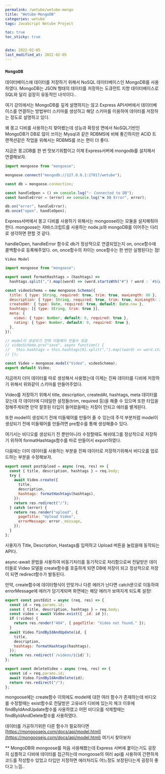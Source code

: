 ```yaml
---
permalink: /wetube/wetube-mongo
title: "Wetube-MongoDB"
categories: wetube
tags: JavaScript Wetube Project

toc: true
toc_sticky: true


date: 2022-02-05
last_modified_at: 2022-02-05
---
```


### `MongoDB`

데이터베이스에 데이터를 저장하기 위해서 NoSQL 데이터베이스인 MongoDB를 사용하였다. MongoDB는 JSON 형태의 데이터를 저장하는 도큐먼트 지향 데이터베이스로 SQL와 달리 굉장히 유동적인 녀석이다..

여기 강의에서는 MongoDB를 깊게 설명하지는 않고 Express API서버에서 데이터베이스를 연결하는 방법부터 스키마를 생성하고 해당 스키마를 이용하여 데이터를 저장하는 정도로 설명하고 있다.

왜 몽고 디비를 사용하는지 찾아봤는데 성능과 확장성 면에서 NoSQL기반인 MongoDB가 DB로 많이 쓰이는 Mysql과 같은 RDBMS에 비해 좋긴하지만 ACID 트랜잭션같은 작업을 위해서는 RDBMS를 쓰는 편이 더 좋다.

지금은 몽고DB를 한 번 맛보기위함이고 이제 Express서버에 mongodb를 설치해서 연결해보자.

```javascript
import mongoose from "mongoose";

mongoose.connect("mongodb://127.0.0.1:27017/wetube");

const db = mongoose.connection;

const handleOpen = () => console.log("✅ Connected to DB");
const handleError = (error) => console.log("❌ DB Error", error);

db.on("error", handleError);
db.once("open", handleOpen);
```

Express서버에서 몽고 디비를 사용하기 위해서는 mongoose라는 모듈을 설치해줘야한다. mongoose는 자바스크립트를 사용하는 node.js와 mongoDB를 이어주는 다리로 생각하면 편할 것 같다.

handleOpen, handleError 함수로 db가 정상적으로 연결되었는지 on, once함수에 콜백함수로 등록해주었다. on, once함수의 차이는 once함수는 한 번만 실행된다는 점!

`Video Model`

```javascript
import mongoose from "mongoose";

export const formatHashtags = (hashtags) =>
  hashtags.split(",").map((word) => (word.startsWth("#") ? word : `#${word}`));

const videoSchema = new mongoose.Schema({
  title: { type: String, required: true, trim: true, maxLength: 80 },
  description: { type: String, required: true, trim: true, minLength: 20 },
  createdAt: { type: Date, required: true, default: Date.now },
  hashtags: [{ type: String, trim: true }],
  meta: {
    views: { type: Number, default: 0, required: true },
    rating: { type: Number, default: 0, required: true },
  },
});

// model이 생성되기 전에 미들웨어 만들수 있음
// videoSchema.pre("save", async function() {
//   this.hashtags = this.hashtags[0].split(",").map((word) => word.startsWth("#") ? word : `#${word}`);
// });

const Video = mongoose.model("Video", videoSchema);
export default Video;
```

지금까지 더미 데이터를 따로 생성해서 사용했는데 이제는 진짜 데이터를 디비에 저장하기 위해서 위와같이 스키마를 만들어주었다.

Video를 저장하기 위해서 title, description, createdAt, hashtags, meta 데이터를 갖는데 각 데이터에 디테일한 설정들(trim, required 등)을 해줄 수 있으며 또한 타입을 정해주게되면 만약 잘못된 타입이 들어왔을때는 저장이 안되고 에러를 뱉게된다.

또한 model이 생성되기 전에 미들웨어를 만들어 줄 수 있는데 주석 부분처럼 model이 생성되기 전에 미들웨어를 만들려면 pre함수를 통해 생성해줄수 있다.

여기서는 비디오를 생성되기 전 뿐만아니라 수정할때도 해쉬태그를 정상적으로 저장하기 위하여 formatHashtags함수를 따로 만들어서 export하였다.

다음에는 더미 데이터를 사용하는 부분을 진짜 데이터로 저장하기위해서 비디오를 업로드하는 부분을 수정해보자.

```javascript
export const postUpload = async (req, res) => {
  const { title, description, hashtags } = req.body;
  try {
    await Video.create({
      title,
      description,
      hashtags: formatHashtags(hashtags),
    });
    return res.redirect("/");
  } catch (error) {
    return res.render("upload", {
      pageTitle: "Upload Video",
      errorMessage: error._message,
    });
  }
};
```

사용자가 Title, Description, Hastags를 입력하고 Upload 버튼을 눌렀을때 동작되는 API다.

async-await 문법을 사용하여 비동기처리를 동기적으로 처리함으로써 전달받은 데이터들로 Video 모델을 create함수를 호출하게 되면 DB에 저장이 되고 정상적으로 저장이 되면 redirect함수가 발동된다.

만약, create함수에 데이터형식이 안맞거나 다른 에러가 난다면 catch문으로 이동하여 errorMessage에 에러가 담기게되며 화면에는 해당 에러가 보여지게 되도록 설정!

```javascript
export const postEdit = async (req, res) => {
  const id = req.params.id;
  const { title, description, hashtags } = req.body;
  const video = await Video.exist({ _id: id });
  if (!video) {
    return res.render("404", { pageTitle: "Video not found." });
  }
  await Video.findByIdAndUpdate(id, {
    title,
    description,
    hashtags: formatHashtags(hashtags),
  });
  return res.redirect(`/videos/${id}`);
};

export const deleteVideo = async (req, res) => {
  const id = req.params.id;
  await Video.findByIdAndDelete(id);
  return res.redirect("/");
};
```

mongoose에는 create함수 이외에도 model에 대한 여러 함수가 존재하는데 비디오를 수정할때는 exist함수로 전달받은 고유id가 디비에 있는지 체크 이후에 findByIdAndUpdate함수를 사용하였고 어떤 비디오를 삭제할때는 findByIdAndDelete함수를 사용하였다.

데이터를 가공하기위한 다른 함수가 필요하다면 [https://mongoosejs.com/docs/api/model.html](https://mongoosejs.com/docs/api/model.html) 여기서 찾아보자

\*\* MongoDB와 mongoose를 처음 사용해봤는데 Express 서버에 붙이는거도 굉장히 심플하고 디비에 데이터를 접근하는데 mongoose의 여러 api를 사용하여 간편하게 코드를 작성할수 있었고 타입만 지정하면 에러처리도 어느정도 보장된다는게 굉장히 좋다고 느낌..
